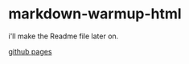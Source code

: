 # markdown-warmup-html

i'll make the Readme file later on.

[github pages](https://doomsmash.github.io/markdown-warmup-html/.)